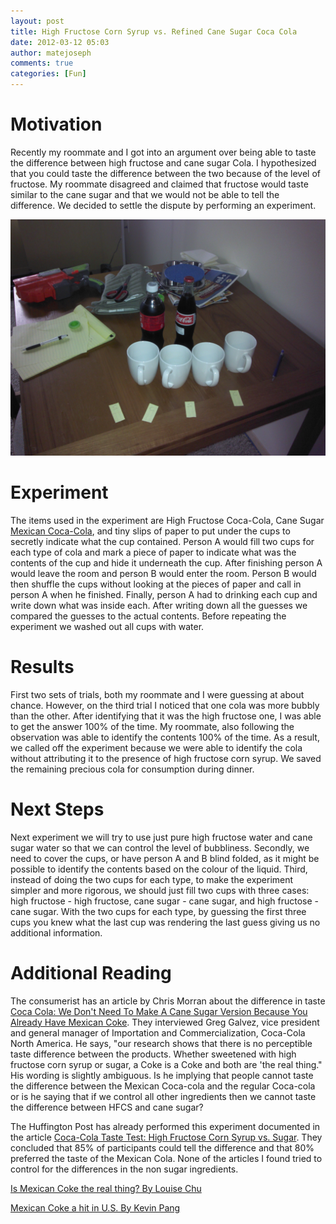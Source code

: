 ```yaml
---
layout: post
title: High Fructose Corn Syrup vs. Refined Cane Sugar Coca Cola
date: 2012-03-12 05:03
author: matejoseph
comments: true
categories: [Fun]
---
```

<h1>Motivation</h1>
Recently my roommate and I got into an argument over being able to taste the difference between high fructose and cane sugar Cola. I hypothesized that you could taste the difference between the two because of the level of fructose. My roommate disagreed and claimed that fructose would taste similar to the cane sugar and that we would not be able to tell the difference. We decided to settle the dispute by performing an experiment.

![Fructose vs Sucrose Experiment](/assets/20120205_155546_fructose_sucrose_exp.jpg)

<h1>Experiment</h1>
The items used in the experiment are High Fructose Coca-Cola, Cane Sugar <a href="http://en.wikipedia.org/wiki/Mexican_Coke">Mexican Coca-Cola</a>, and tiny slips of paper to put under the cups to secretly indicate what the cup contained. Person A would fill two cups for each type of cola and mark a piece of paper to indicate what was the contents of the cup and hide it underneath the cup. After finishing person A would leave the room and person B would enter the room. Person B would then shuffle the cups without looking at the pieces of paper and call in person A when he finished. Finally, person A had to drinking each cup and write down what was inside each. After writing down all the guesses we compared the guesses to the actual contents. Before repeating the experiment we washed out all cups with water.
<h1>Results</h1>
First two sets of trials, both my roommate and I were guessing at about chance. However, on the third trial I noticed that one cola was more bubbly than the other. After identifying that it was the high fructose one, I was able to get the answer 100% of the time. My roommate, also following the observation was able to identify the contents 100% of the time. As a result, we called off the experiment because we were able to identify the cola without attributing it to the presence of high fructose corn syrup. We saved the remaining precious cola for consumption during dinner.
<h1>Next Steps</h1>
Next experiment we will try to use just pure high fructose water and cane sugar water so that we can control the level of bubbliness. Secondly, we need to cover the cups, or have person A and B blind folded, as it might be possible to identify the contents based on the colour of the liquid. Third, instead of doing the two cups for each type, to make the experiment simpler and more rigorous, we should just fill two cups with three cases: high fructose - high fructose, cane sugar - cane sugar, and high fructose - cane sugar. With the two cups for each type, by guessing the first three cups you knew what the last cup was rendering the last guess giving us no additional information.
<h1>Additional Reading</h1>
The consumerist has an article by Chris Morran about the difference in taste <a title="Coca Cola: We Don't Need To Make A Cane Sugar Version Because You Already Have Mexican Coke" href="http://consumerist.com/2010/10/coca-cola-we-dont-need-to-make-a-cane-sugar-version-because-you-already-have-mexican-coke.html">Coca Cola: We Don't Need To Make A Cane Sugar Version Because You Already Have Mexican Coke</a>. They interviewed Greg Galvez, vice president and general manager of Importation and Commercialization, Coca-Cola North America. He says, "our research shows that there is no perceptible taste difference between the products. Whether sweetened with high fructose corn syrup or sugar, a Coke is a Coke and both are 'the real thing." His wording is slightly ambiguous. Is he implying that people cannot taste the difference between the Mexican Coca-cola and the regular Coca-cola or is he saying that if we control all other ingredients then we cannot taste the difference between HFCS and cane sugar?

The Huffington Post has already performed this experiment documented in the article <a title="Coca-Cola Taste Test: High Fructose Corn Syrup vs. Sugar" href="http://www.huffingtonpost.com/2012/03/07/coca-cola-taste-test_n_1324282.html?ref=kitchendaily">Coca-Cola Taste Test: High Fructose Corn Syrup vs. Sugar</a>. They concluded that 85% of participants could tell the difference and that 80% preferred the taste of the Mexican Cola. None of the articles I found tried to control for the differences in the non sugar ingredients.

<a title="Is Mexican Coke the real thing? by Louise Chu" href="http://www.signonsandiego.com/uniontrib/20041109/news_1b9mexcoke.html">Is Mexican Coke the real thing? By Louise Chu</a>

<a href="http://seattletimes.nwsource.com/html/nationworld/2002076071_coke29.html">Mexican Coke a hit in U.S. By Kevin Pang</a>

